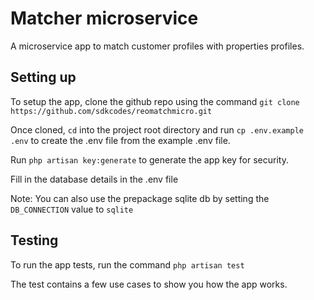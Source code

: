 # Matcher microservice

A microservice app to match customer profiles with properties profiles.

## Setting up

To setup the app, clone the github repo using the command `git clone https://github.com/sdkcodes/reomatchmicro.git`

Once cloned, `cd` into the project root directory and run `cp .env.example .env` to create the .env file from the example .env file.

Run `php artisan key:generate` to generate the app key for security.

Fill in the database details in the .env file

Note: You can also use the prepackage sqlite db by setting the `DB_CONNECTION` value to `sqlite`

## Testing

To run the app tests, run the command `php artisan test`

The test contains a few use cases to show you how the app works.
